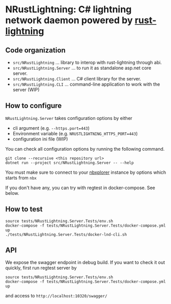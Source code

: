 
# NRustLightning: C# lightning network daemon powered by [rust-lightning](https://github.com/rust-bitcoin/rust-lightning)

## Code organization

* `src/NRustLightning` ... library to interop with rust-lightning through abi.
* `src/NRustLightning.Server` ... to run it as standalone asp.net core server.
* `src/NRustLightning.Client` ... C# client library for the server.
* `src/NRustLightning.CLI` ... command-line application  to work with the server (WIP)

## How to configure

`NRustLightning.Server` takes configuration options by either

* cli argument (e.g. `--https.port=443`)
* Environment variable  (e.g. `NRUSTLIGHTNING_HTTPS_PORT=443`)
* configuration ini file (WIP)

You can check all configuration options by running the following command.

```
git clone --recursive <this repository url>
dotnet run --project src/NRustLightning.Server -- --help 
```

You must make sure to connect to your [nbxplorer](https://github.com/dgarage/NBXplorer) instance by options which starts from `nbx`

If you don't have any, you can try with regtest in docker-compose. See below.

## How to test

```
source tests/NRustLightning.Server.Tests/env.sh
docker-compose -f tests/NRustLightning.Server.Tests/docker-compose.yml up
./tests/NRustLightning.Server.Tests/docker-lnd-cli.sh
```

## API

We expose the swagger endpoint in debug build. If you want to check it out quickly, first run regtest server by

```
source tests/NRustLightning.Server.Tests/env.sh
docker-compose -f tests/NRustLightning.Server.Tests/docker-compose.yml up
```


and access to `http://localhost:10320/swagger/`
